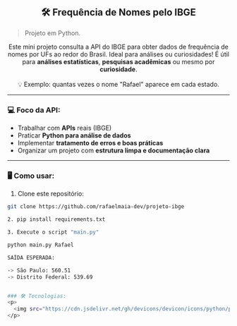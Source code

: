 <h2 align="center">🛠️ Frequência de Nomes pelo IBGE</h2>

> Projeto em Python.  

<p align="center">
Este mini projeto consulta a API do IBGE para obter dados de frequência de nomes por UFs ao redor do Brasil. Ideal para análises ou curiosidades!  
É útil para <b>análises estatísticas</b>, <b>pesquisas acadêmicas</b> ou mesmo por <b>curiosidade</b>.  
<br><br>
💡 Exemplo: quantas vezes o nome "Rafael" aparece em cada estado.
</p>

---

### 💻 Foco da API:  
- Trabalhar com **APIs** reais (IBGE)  
- Praticar **Python para análise de dados**  
- Implementar **tratamento de erros e boas práticas**  
- Organizar um projeto com **estrutura limpa e documentação clara**  

---

### 🖥️ Como usar:
1. Clone este repositório:
```bash
git clone https://github.com/rafaelmaia-dev/projeto-ibge

2. pip install requirements.txt

3. Execute o script "main.py"

python main.py Rafael

SAÍDA ESPERADA:

-> São Paulo: 560.51
-> Distrito Federal: 539.69


### 🛠️ Tecnologias:
<p>
  <img src="https://cdn.jsdelivr.net/gh/devicons/devicon/icons/python/python-original.svg" width="45" />
</p>




